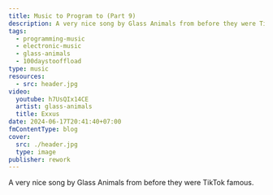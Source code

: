 ```yaml
---
title: Music to Program to (Part 9)
description: A very nice song by Glass Animals from before they were TikTok famous.
tags:
  - programming-music
  - electronic-music
  - glass-animals
  - 100daystooffload
type: music
resources:
  - src: header.jpg
video:
  youtube: h7UsQIx14CE
  artist: glass-animals
  title: Exxus
date: 2024-06-17T20:41:40+07:00
fmContentType: blog
cover:
  src: ./header.jpg
  type: image
publisher: rework
---
```


A very nice song by Glass Animals from before they were TikTok famous.
